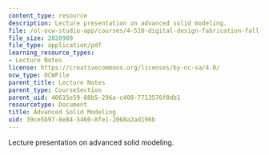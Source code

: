 ```yaml
---
content_type: resource
description: Lecture presentation on advanced solid modeling.
file: /ol-ocw-studio-app/courses/4-510-digital-design-fabrication-fall-2008/39ce5b978e8454608fe12068a2ad196b_lec3.pdf
file_size: 2028989
file_type: application/pdf
learning_resource_types:
- Lecture Notes
license: https://creativecommons.org/licenses/by-nc-sa/4.0/
ocw_type: OCWFile
parent_title: Lecture Notes
parent_type: CourseSection
parent_uid: 40615e59-88b5-296a-c408-7713576f0db1
resourcetype: Document
title: Advanced Solid Modeling
uid: 39ce5b97-8e84-5460-8fe1-2068a2ad196b
---
```

Lecture presentation on advanced solid modeling.